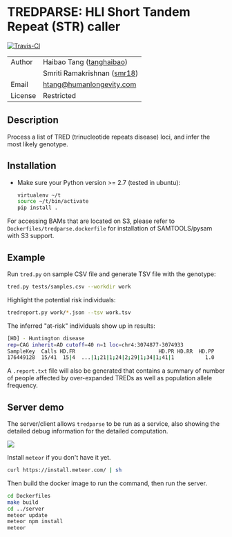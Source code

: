 # TREDPARSE: HLI Short Tandem Repeat (STR) caller

[![Travis-CI](https://travis-ci.org/tanghaibao/tredparse.svg?branch=master)](https://travis-ci.org/tanghaibao/tredparse)

| | |
|---|---|
| Author | Haibao Tang ([tanghaibao](http://github.com/tanghaibao)) |
| | Smriti Ramakrishnan ([smr18](http://github.com/smr18)) |
| Email | <htang@humanlongevity.com> |
| License | Restricted |

## Description

Process a list of TRED (trinucleotide repeats disease) loci, and infer
the most likely genotype.

## Installation

- Make sure your Python version &gt;= 2.7 (tested in ubuntu):

  ```bash
  virtualenv ~/t
  source ~/t/bin/activate
  pip install .
  ```
For accessing BAMs that are located on S3, please refer to
`Dockerfiles/tredparse.dockerfile` for installation of SAMTOOLS/pysam with S3
support.

## Example

Run `tred.py` on sample CSV file and generate TSV file with the
genotype:

```bash
tred.py tests/samples.csv --workdir work
```

Highlight the potential risk individuals:

```bash
tredreport.py work/*.json --tsv work.tsv
```

The inferred "at-risk" individuals show up in results:

```bash
[HD] - Huntington disease
rep=CAG inherit=AD cutoff=40 n=1 loc=chr4:3074877-3074933
SampleKey  Calls HD.FR                           HD.PR HD.RR  HD.PP
176449128  15/41  15|4  ...|1;21|1;24|2;29|1;34|1;41|1          1.0
```

A `.report.txt` file will also be generated that contains a summary of
number of people affected by over-expanded TREDs as well as population allele
frequency.

## Server demo

The server/client allows `tredparse` to be run as a service, also showing the
detailed debug information for the detailed computation.

![](https://www.dropbox.com/pri/get/hli/manuscripts/hli-str/screencast/screencast.gif)

Install `meteor` if you don't have it yet.

```bash
curl https://install.meteor.com/ | sh
```

Then build the docker image to run the command, then run the server.

```bash
cd Dockerfiles
make build
cd ../server
meteor update
meteor npm install
meteor
```
